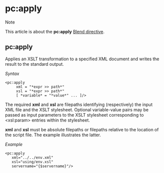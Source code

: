 # pc:apply



> [!NOTE]
> This article is about the **pc:apply** [Blend directive](/docs/Repositories/Blend%20directives).

## **pc:apply**

Applies an XSLT transformation to a specified XML document and writes the result to the standard output.

*Syntax*

```
<pc:apply
     xml = "*expr >> path*"
     xsl = "*expr >> path*"
     [ *variable* = "*value*" ... ]/>
```

The required **xml** and **xsl** are filepaths identifying (respectively) the input XML file and the XSLT stylesheet.
Optional variable-value pairs may be passed as input parameters to the XSLT stylesheet corresponding to \<xsl:param> entries within the stylesheet.

**xml** and **xsl** must be absolute filepaths or filepaths relative to the location of the script file. The example illustrates the latter.

*Example*

```language-xml
<pc:apply
   xml="../../env.xml"
   xsl="using/env.xsl"
   servername="{$servername}"/>
```

 